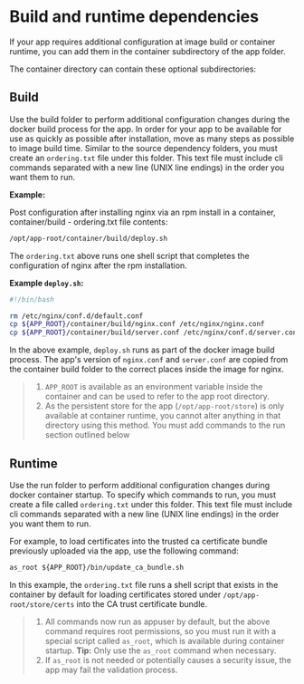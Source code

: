 # Build and runtime dependencies

If your app requires additional configuration at image build or container runtime, you can add them in the container
subdirectory of the app folder.

The container directory can contain these optional subdirectories:

## Build

Use the build folder to perform additional configuration changes during the docker build process for the app. In order
for your app to be available for use as quickly as possible after installation, move as many steps as
possible to image build time. Similar to the source dependency folders, you must create an `ordering.txt` file under
this folder. This text file must include cli commands separated with a new line (UNIX line endings) in the order you
want them to run.

**Example:**

Post configuration after installing nginx via an rpm install in a container, container/build - ordering.txt file
contents:

```txt
/opt/app-root/container/build/deploy.sh
```

The `ordering.txt` above runs one shell script that completes the configuration of nginx after
the rpm installation.

**Example `deploy.sh`:**

```bash
#!/bin/bash

rm /etc/nginx/conf.d/default.conf
cp ${APP_ROOT}/container/build/nginx.conf /etc/nginx/nginx.conf
cp ${APP_ROOT}/container/build/server.conf /etc/nginx/conf.d/server.conf
```

In the above example, `deploy.sh` runs as part of the docker image build process. The app's
version of `nginx.conf` and `server.conf` are copied from the container build folder to the correct places inside the image for nginx.

> 1. `APP_ROOT` is available as an environment variable inside the container and can be used to refer to the app root directory.
> 2. As the persistent store for the app (`/opt/app-root/store`) is only available at container runtime, you cannot alter anything in that directory using this method. You must add commands to the run section outlined below

## Runtime

Use the run folder to perform additional configuration changes during docker container startup. To specify
which commands to run, you must create a file called `ordering.txt` under this folder. This text file must include
cli commands separated with a new line (UNIX line endings) in the order you want them to run.

For example, to load certificates into the trusted ca certificate bundle previously uploaded via the app, use the following command:

```txt
as_root ${APP_ROOT}/bin/update_ca_bundle.sh
```

In this example, the `ordering.txt` file runs a shell script that exists in the container by default for loading
certificates stored under `/opt/app-root/store/certs` into the CA trust certificate bundle.

> 1. All commands now run as appuser by default, but the above command requires root permissions, so you must run it with a special script called `as_root`, which is available during container startup. 
> **Tip:** Only use the `as_root` command when necessary.
> 2. If `as_root` is not needed or potentially causes a security issue, the app may fail the validation process.
